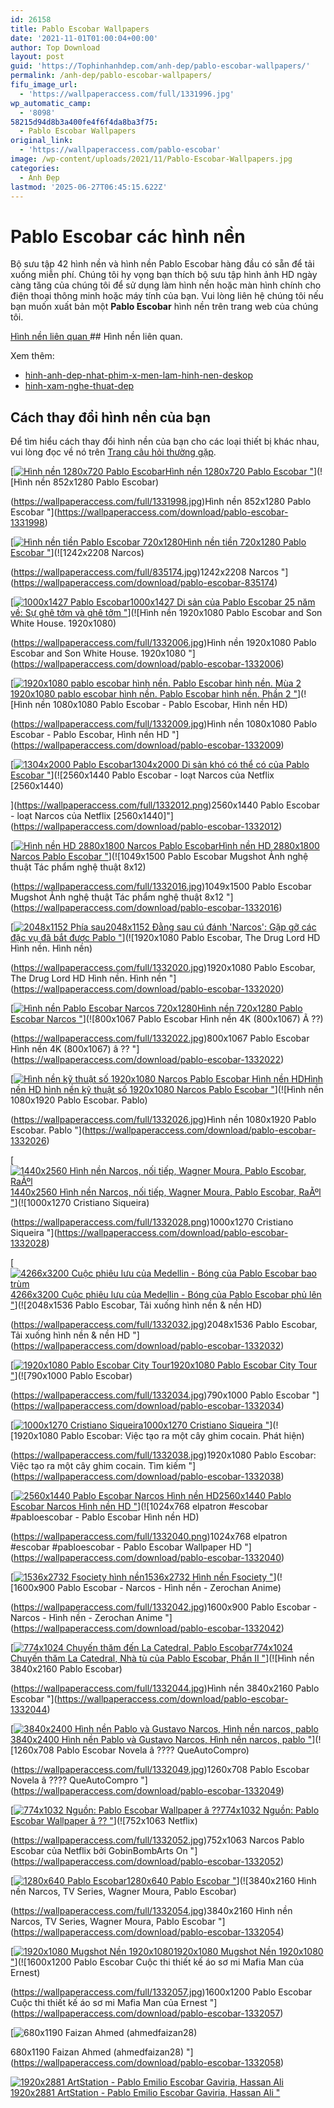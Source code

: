 ```yaml
---
id: 26158
title: Pablo Escobar Wallpapers
date: '2021-11-01T01:00:04+00:00'
author: Top Download
layout: post
guid: 'https://Tophinhanhdep.com/anh-dep/pablo-escobar-wallpapers/'
permalink: /anh-dep/pablo-escobar-wallpapers/
fifu_image_url:
  - 'https://wallpaperaccess.com/full/1331996.jpg'
wp_automatic_camp:
  - '8098'
58215d94d8b3a400fe4f6f4da8ba3f75:
  - Pablo Escobar Wallpapers
original_link:
  - 'https://wallpaperaccess.com/pablo-escobar'
image: /wp-content/uploads/2021/11/Pablo-Escobar-Wallpapers.jpg
categories:
  - Ảnh Đẹp
lastmod: '2025-06-27T06:45:15.622Z'
---
```

# Pablo Escobar các hình nền

Bộ sưu tập 42 hình nền và hình nền Pablo Escobar hàng đầu có sẵn để tải xuống miễn phí. Chúng tôi hy vọng bạn thích bộ sưu tập hình ảnh HD ngày càng tăng của chúng tôi để sử dụng làm hình nền hoặc màn hình chính cho điện thoại thông minh hoặc máy tính của bạn. Vui lòng liên hệ chúng tôi nếu bạn muốn xuất bản một **Pablo Escobar** hình nền trên trang web của chúng tôi.

[Hình nền liên quan ](#related) ## Hình nền liên quan.

   
 Xem thêm:

   
- [hinh-anh-dep-nhat-phim-x-men-lam-hinh-nen-deskop](https://tophinhanhdep.com/anh-dep/hinh-anh-dep-nhat-phim-x-men-lam-hinh-nen-deskop/)
- [hinh-xam-nghe-thuat-dep](https://tophinhanhdep.com/hinh-xam-dep/hinh-xam-nghe-thuat-dep/)

## Cách thay đổi hình nền của bạn

Để tìm hiểu cách thay đổi hình nền của bạn cho các loại thiết bị khác nhau, vui lòng đọc về nó trên [Trang câu hỏi thường gặp](https://tophinhanhdep.com/faq/).

  
[[![Hình nền 1280x720 Pablo Escobar](https://wallpaperaccess.com/full/1331996.jpg)Hình nền 1280x720 Pablo Escobar "](https://wallpaperaccess.com/download/pablo-escobar-1331996)](![Hình nền 852x1280 Pablo Escobar)

(https://wallpaperaccess.com/full/1331998.jpg)Hình nền 852x1280 Pablo Escobar "](https://wallpaperaccess.com/download/pablo-escobar-1331998)

[[![Hình nền tiền Pablo Escobar 720x1280](https://wallpaperaccess.com/full/1332000.jpg)Hình nền tiền 720x1280 Pablo Escobar "](https://wallpaperaccess.com/download/pablo-escobar-1332000)](![1242x2208 Narcos)

(https://wallpaperaccess.com/full/835174.jpg)1242x2208 Narcos "](https://wallpaperaccess.com/download/pablo-escobar-835174)

[[![1000x1427 Pablo Escobar](https://wallpaperaccess.com/full/1332003.jpg)1000x1427 Di sản của Pablo Escobar 25 năm về: Sự ghê tởm và ghê tởm "](https://wallpaperaccess.com/download/pablo-escobar-1332003)](![Hình nền 1920x1080 Pablo Escobar and Son White House.  1920x1080)

(https://wallpaperaccess.com/full/1332006.jpg)Hình nền 1920x1080 Pablo Escobar and Son White House. 1920x1080 "](https://wallpaperaccess.com/download/pablo-escobar-1332006)

[[![1920x1080 pablo escobar hình nền.  Pablo Escobar hình nền.  Mùa 2](https://wallpaperaccess.com/full/1332007.jpg)1920x1080 pablo escobar hình nền. Pablo Escobar hình nền. Phần 2 "](https://wallpaperaccess.com/download/pablo-escobar-1332007)](![Hình nền 1080x1080 Pablo Escobar - Pablo Escobar, Hình nền HD)

(https://wallpaperaccess.com/full/1332009.jpg)Hình nền 1080x1080 Pablo Escobar - Pablo Escobar, Hình nền HD "](https://wallpaperaccess.com/download/pablo-escobar-1332009)

[[![1304x2000 Pablo Escobar](https://wallpaperaccess.com/full/1332011.jpg)1304x2000 Di sản khó có thể có của Pablo Escobar "](https://wallpaperaccess.com/download/pablo-escobar-1332011)](![2560x1440 Pablo Escobar - loạt Narcos của Netflix [2560x1440)

](https://wallpaperaccess.com/full/1332012.png)2560x1440 Pablo Escobar - loạt Narcos của Netflix \[2560x1440\]"](https://wallpaperaccess.com/download/pablo-escobar-1332012)

[[![Hình nền HD 2880x1800 Narcos Pablo Escobar](https://wallpaperaccess.com/full/1097202.jpg)Hình nền HD 2880x1800 Narcos Pablo Escobar "](https://wallpaperaccess.com/download/pablo-escobar-1097202)](![1049x1500 Pablo Escobar Mugshot Ảnh nghệ thuật Tác phẩm nghệ thuật 8x12)

(https://wallpaperaccess.com/full/1332016.jpg)1049x1500 Pablo Escobar Mugshot Ảnh nghệ thuật Tác phẩm nghệ thuật 8x12 "](https://wallpaperaccess.com/download/pablo-escobar-1332016)

[[![2048x1152 Phía sau ](https://wallpaperaccess.com/full/1332017.jpg)2048x1152 Đằng sau cú đánh 'Narcos': Gặp gỡ các đặc vụ đã bắt được Pablo "](https://wallpaperaccess.com/download/pablo-escobar-1332017)](![1920x1080 Pablo Escobar, The Drug Lord HD Hình nền.  Hình nền)

(https://wallpaperaccess.com/full/1332020.jpg)1920x1080 Pablo Escobar, The Drug Lord HD Hình nền. Hình nền "](https://wallpaperaccess.com/download/pablo-escobar-1332020)

[[![Hình nền Pablo Escobar Narcos 720x1280](https://wallpaperaccess.com/full/1097239.jpg)Hình nền 720x1280 Pablo Escobar Narcos "](https://wallpaperaccess.com/download/pablo-escobar-1097239)](![800x1067 Pablo Escobar Hình nền 4K (800x1067) Ã ??)

(https://wallpaperaccess.com/full/1332022.jpg)800x1067 Pablo Escobar Hình nền 4K (800x1067) â ?? "](https://wallpaperaccess.com/download/pablo-escobar-1332022)

[[![Hình nền kỹ thuật số 1920x1080 Narcos Pablo Escobar Hình nền HD](https://wallpaperaccess.com/full/1332025.jpg)Hình nền HD hình nền kỹ thuật số 1920x1080 Narcos Pablo Escobar "](https://wallpaperaccess.com/download/pablo-escobar-1332025)](![Hình nền 1080x1920 Pablo Escobar.  Pablo)

(https://wallpaperaccess.com/full/1332026.jpg)Hình nền 1080x1920 Pablo Escobar. Pablo "](https://wallpaperaccess.com/download/pablo-escobar-1332026)

[[![1440x2560 Hình nền Narcos, nối tiếp, Wagner Moura, Pablo Escobar, RaÃºl](https://wallpaperaccess.com/full/1097210.jpg)1440x2560 Hình nền Narcos, nối tiếp, Wagner Moura, Pablo Escobar, RaÃºl "](https://wallpaperaccess.com/download/pablo-escobar-1097210)](![1000x1270 Cristiano Siqueira)

(https://wallpaperaccess.com/full/1332028.png)1000x1270 Cristiano Siqueira "](https://wallpaperaccess.com/download/pablo-escobar-1332028)

[[![4266x3200 Cuộc phiêu lưu của Medellin - Bóng của Pablo Escobar bao trùm](https://wallpaperaccess.com/full/1332029.jpg)4266x3200 Cuộc phiêu lưu của Medellin - Bóng của Pablo Escobar phủ lên "](https://wallpaperaccess.com/download/pablo-escobar-1332029)](![2048x1536 Pablo Escobar, Tải xuống hình nền & nền HD)

(https://wallpaperaccess.com/full/1332032.jpg)2048x1536 Pablo Escobar, Tải xuống hình nền &amp; nền HD "](https://wallpaperaccess.com/download/pablo-escobar-1332032)

[[![1920x1080 Pablo Escobar City Tour](https://wallpaperaccess.com/full/1332033.jpg)1920x1080 Pablo Escobar City Tour "](https://wallpaperaccess.com/download/pablo-escobar-1332033)](![790x1000 Pablo Escobar)

(https://wallpaperaccess.com/full/1332034.jpg)790x1000 Pablo Escobar "](https://wallpaperaccess.com/download/pablo-escobar-1332034)

[[![1000x1270 Cristiano Siqueira](https://wallpaperaccess.com/full/1332037.png)1000x1270 Cristiano Siqueira "](https://wallpaperaccess.com/download/pablo-escobar-1332037)](![1920x1080 Pablo Escobar: Việc tạo ra một cây ghim cocain.  Phát hiện)

(https://wallpaperaccess.com/full/1332038.jpg)1920x1080 Pablo Escobar: Việc tạo ra một cây ghim cocain. Tìm kiếm "](https://wallpaperaccess.com/download/pablo-escobar-1332038)

[[![2560x1440 Pablo Escobar Narcos Hình nền HD](https://wallpaperaccess.com/full/1097242.jpg)2560x1440 Pablo Escobar Narcos Hình nền HD "](https://wallpaperaccess.com/download/pablo-escobar-1097242)](![1024x768 elpatron #escobar #pabloescobar - Pablo Escobar Hình nền HD)

(https://wallpaperaccess.com/full/1332040.png)1024x768 elpatron #escobar #pabloescobar - Pablo Escobar Wallpaper HD "](https://wallpaperaccess.com/download/pablo-escobar-1332040)

[[![1536x2732 Fsociety hình nền](https://wallpaperaccess.com/full/1332041.jpg)1536x2732 Hình nền Fsociety "](https://wallpaperaccess.com/download/pablo-escobar-1332041)](![1600x900 Pablo Escobar - Narcos - Hình nền - Zerochan Anime)

(https://wallpaperaccess.com/full/1332042.jpg)1600x900 Pablo Escobar - Narcos - Hình nền - Zerochan Anime "](https://wallpaperaccess.com/download/pablo-escobar-1332042)

[[![774x1024 Chuyến thăm đến La Catedral, Pablo Escobar](https://wallpaperaccess.com/full/1332043.jpg)774x1024 Chuyến thăm La Catedral, Nhà tù của Pablo Escobar, Phần II "](https://wallpaperaccess.com/download/pablo-escobar-1332043)](![Hình nền 3840x2160 Pablo Escobar)

(https://wallpaperaccess.com/full/1332044.jpg)Hình nền 3840x2160 Pablo Escobar "](https://wallpaperaccess.com/download/pablo-escobar-1332044)

[[![3840x2400 Hình nền Pablo và Gustavo Narcos, Hình nền narcos, pablo](https://wallpaperaccess.com/full/1332045.jpg)3840x2400 Hình nền Pablo và Gustavo Narcos, Hình nền narcos, pablo "](https://wallpaperaccess.com/download/pablo-escobar-1332045)](![1260x708 Pablo Escobar Novela â ????  QueAutoCompro)

(https://wallpaperaccess.com/full/1332049.jpg)1260x708 Pablo Escobar Novela â ???? QueAutoCompro "](https://wallpaperaccess.com/download/pablo-escobar-1332049)

[[![774x1032 Nguồn: Pablo Escobar Wallpaper â ??](https://wallpaperaccess.com/full/1332050.jpg)774x1032 Nguồn: Pablo Escobar Wallpaper â ?? "](https://wallpaperaccess.com/download/pablo-escobar-1332050)](![752x1063 Netflix)

(https://wallpaperaccess.com/full/1332052.jpg)752x1063 Narcos Pablo Escobar của Netflix bởi GobinBombArts On "](https://wallpaperaccess.com/download/pablo-escobar-1332052)

[[![1280x640 Pablo Escobar](https://wallpaperaccess.com/full/1332053.jpg)1280x640 Pablo Escobar "](https://wallpaperaccess.com/download/pablo-escobar-1332053)](![3840x2160 Hình nền Narcos, TV Series, Wagner Moura, Pablo Escobar)

(https://wallpaperaccess.com/full/1332054.jpg)3840x2160 Hình nền Narcos, TV Series, Wagner Moura, Pablo Escobar "](https://wallpaperaccess.com/download/pablo-escobar-1332054)

[[![1920x1080 Mugshot Nền 1920x1080](https://wallpaperaccess.com/full/1332055.jpg)1920x1080 Mugshot Nền 1920x1080 "](https://wallpaperaccess.com/download/pablo-escobar-1332055)](![1600x1200 Pablo Escobar Cuộc thi thiết kế áo sơ mi Mafia Man của Ernest)

(https://wallpaperaccess.com/full/1332057.jpg)1600x1200 Pablo Escobar Cuộc thi thiết kế áo sơ mi Mafia Man của Ernest "](https://wallpaperaccess.com/download/pablo-escobar-1332057)

[![680x1190 Faizan Ahmed (ahmedfaizan28)](https://wallpaperaccess.com/full/1332058.jpg)

680x1190 Faizan Ahmed (ahmedfaizan28) "](https://wallpaperaccess.com/download/pablo-escobar-1332058)

[![1920x2881 ArtStation - Pablo Emilio Escobar Gaviria, Hassan Ali](https://wallpaperaccess.com/full/1332061.jpg)1920x2881 ArtStation - Pablo Emilio Escobar Gaviria, Hassan Ali "](https://wallpaperaccess.com/download/pablo-escobar-1332061)
